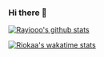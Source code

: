 ### Hi there 👋

<!--
**riokaa/riokaa** is a ✨ _special_ ✨ repository because its `README.md` (this file) appears on your GitHub profile.

Here are some ideas to get you started:

- 🔭 I’m currently working on ...
- 🌱 I’m currently learning ...
- 👯 I’m looking to collaborate on ...
- 🤔 I’m looking for help with ...
- 💬 Ask me about ...
- 📫 How to reach me: ...
- 😄 Pronouns: ...
- ⚡ Fun fact: ...
-->


[![Rayiooo's github stats](https://github-readme-stats.vercel.app/api?username=riokaa&count_private=true&show_icons=true)](https://github.com/anuraghazra/github-readme-stats)

[![Riokaa's wakatime stats](https://github-readme-stats.vercel.app/api/wakatime?username=rioka&hide=other)](https://github.com/anuraghazra/github-readme-stats)

<!--[![Top Langs](https://github-readme-stats.vercel.app/api/top-langs/?username=riokaa&layout=compact)](https://github.com/anuraghazra/github-readme-stats)-->
